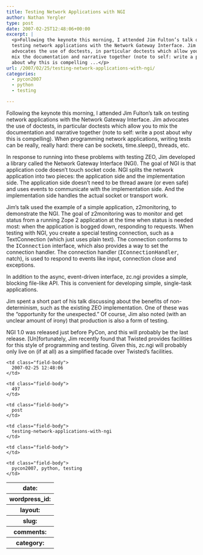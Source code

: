 ```yaml
---
title: Testing Network Applications with NGI
author: Nathan Yergler
type: post
date: 2007-02-25T12:48:06+00:00
excerpt: |
  <p>Following the keynote this morning, I attended Jim Fulton’s talk on
  testing network applications with the Network Gateway Interface. Jim
  advocates the use of doctests, in particular doctests which allow you to
  mix the documentation and narrative together (note to self: write a post
  about why this is compelling ...</p>
url: /2007/02/25/testing-network-applications-with-ngi/
categories:
  - pycon2007
  - python
  - testing

---
```

Following the keynote this morning, I attended Jim Fulton’s talk on testing network applications with the Network Gateway Interface. Jim advocates the use of doctests, in particular doctests which allow you to mix the documentation and narrative together (note to self: write a post about why this is compelling). When programming network applications, writing tests can be really, really hard: there can be sockets, time.sleep(), threads, etc.

In response to running into these problems with testing <span class="caps">ZEO</span>, Jim developed a library called the Network Gateway Interface (<span class="caps">NGI</span>). The goal of <span class="caps">NGI</span> is that application code doesn’t touch socket code. <span class="caps">NGI</span> splits the network application into two pieces: the application side and the implementation side. The application side doesn’t need to be thread aware (or even safe) and uses events to communicate with the implementation side. And the implementation side handles the actual socket or transport work.

Jim’s talk used the example of a simple application, z2monitoring, to demonstrate the <span class="caps">NGI</span>. The goal of z2monitoring was to monitor and get status from a running Zope 2 application at the time when status is needed most: when the application is bogged down, responding to requests. When testing with <span class="caps">NGI</span>, you create a special testing connection, such as a TextConnection (which just uses plain text). The connection conforms to the <tt class="docutils literal">IConnection</tt> interface, which also provides a way to set the connection handler. The connection handler (<tt class="docutils literal">IConnectionHandler</tt>, natch), is used to respond to events like input, connection close and exceptions.

In addition to the async, event-driven interface, zc.ngi provides a simple, blocking file-like <span class="caps">API</span>. This is convenient for developing simple, single-task applications.

Jim spent a short part of his talk discussing about the benefits of non-determinism, such as the existing <span class="caps">ZEO</span> implementation. One of these was the “opportunity for the unexpected.” Of course, Jim also noted (with an unclear amount of irony) that production is also a form of testing.

<span class="caps">NGI</span> 1.0 was released just before PyCon, and this will probably be the last release. [Un]fortunately, Jim recently found that Twisted provides facilities for this style of programming and testing. Given this, zc.ngi will probably only live on (if at all) as a simplified facade over Twisted’s facilities.

<table class="docutils field-list" frame="void" rules="none">
  <col class="field-name" /> <col class="field-body" /> <tr class="field">
    <th class="field-name">
      date:
    </th>

    <td class="field-body">
      2007-02-25 12:48:06
    </td>
  </tr>

  <tr class="field">
    <th class="field-name">
      wordpress_id:
    </th>

    <td class="field-body">
      497
    </td>
  </tr>

  <tr class="field">
    <th class="field-name">
      layout:
    </th>

    <td class="field-body">
      post
    </td>
  </tr>

  <tr class="field">
    <th class="field-name">
      slug:
    </th>

    <td class="field-body">
      testing-network-applications-with-ngi
    </td>
  </tr>

  <tr class="field">
    <th class="field-name">
      comments:
    </th>

    <td class="field-body">
    </td>
  </tr>

  <tr class="field">
    <th class="field-name">
      category:
    </th>

    <td class="field-body">
      pycon2007, python, testing
    </td>
  </tr>
</table>
